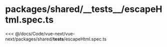 # packages/shared/\_\_tests\_\_/escapeHtml.spec.ts

<<< @/docs/Code/vue-next/vue-next/packages/shared/__tests__/escapeHtml.spec.ts
